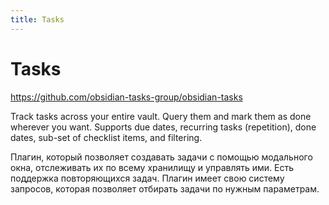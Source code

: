 ```yaml
---
title: Tasks
---
```


# Tasks

<https://github.com/obsidian-tasks-group/obsidian-tasks>

Track tasks across your entire vault. Query them and mark them as done wherever you want. Supports due dates, recurring tasks (repetition), done dates, sub-set of checklist items, and filtering.

Плагин, который позволяет создавать задачи с помощью модального окна, отслеживать их по всему хранилищу и управлять ими. Есть поддержка повторяющихся задач. Плагин имеет свою систему запросов, которая позволяет отбирать задачи по нужным параметрам.
